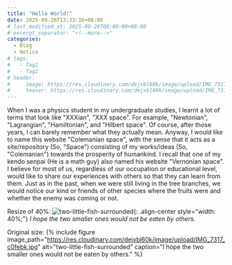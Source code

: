 ```yaml
---
title: "Hello World!"
date: 2025-09-26T13:33:16+08:00
# last_modified_at: 2025-09-26T00:00:00+08:00
# excerpt_separator: "<!--more-->"
categories:
  - Blog
  - Notice
# tags:
#   - Tag1
#   - Tag2
# header:
#     image: https://res.cloudinary.com/dejxbl60k/image/upload/IMG_7317_c0febk.jpg
#     teaser: https://res.cloudinary.com/dejxbl60k/image/upload/IMG_7317_c0febk.jpg
---
```



When I was a physics student in my undergraduate studies, I learnt a lot of terms that look like "XXXian", "XXX space". For example, "Newtonian", "Lagrangian", "Hamiltonian", and "Hilbert space". Of course, after those years, I can barely remember what they actually mean. Anyway, I would like to name this website "Colemanian space", with the sense that it acts as a site/repository (So, "Space") consisting of my works/ideas (So, "Colemanian") towards the prosperity of humankind.
I recall that one of my kendo senpai (He is a math guy) also named his website "Vernonian space". I believe for most of us, regardless of our occupation or educational level, would like to share our experiences with others so that they can learn from them.
Just as in the past, when we were still living in the tree branches, we would notice our kind or friends of other species where the fruits were and whether the enemy was coming or not.

<!-- ![two-little-fish-surrounded](https://res.cloudinary.com/dejxbl60k/image/upload/IMG_7317_c0febk.jpg)
*I hope the two smaller ones would not be eaten by others.* -->

Resize of 40%:
![two-little-fish-surrounded](https://res.cloudinary.com/dejxbl60k/image/upload/IMG_7317_c0febk.jpg "Fish!"){: .align-center style="width: 40%;"}
*I hope the two smaller ones would not be eaten by others.*

Original size:
{% include figure
   image_path="https://res.cloudinary.com/dejxbl60k/image/upload/IMG_7317_c0febk.jpg"
   alt="two-little-fish-surrounded"
   caption="I hope the two smaller ones would not be eaten by others."
%}

